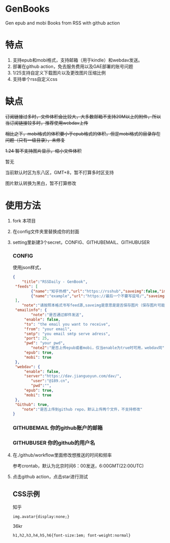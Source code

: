 # GenBooks
Gen epub and mobi Books from RSS with github action

# 特点

1. 支持epub和mobi格式，支持邮箱（用于kindle）和webdav发送。
2. 部署在github action，免去服务费用以及GAE部署的账号问题
3. 1/25支持自定义下载图片以及更改图片压缩比例
4. 支持单个rss自定义css

# 缺点

~~订阅链接过多时，文件体积会比较大，大多数邮箱不支持20M以上的附件，所以当订阅链接较多时，推荐使用webdav上传~~

~~相比之下，mobi格式的体积要小于epub格式的体积，但是mobi格式的目录存在问题（只有一级目录），未修复~~

~~1.24 暂不支持图片显示，缩小文件体积~~

暂无

当前默认时区为东八区，GMT+8，暂不打算多时区支持

图片默认转换为黑白，暂不打算修改

# 使用方法

1. fork 本项目

2. 在config文件夹里替换成你的封面

3. setting里新建3个secret，CONFIG、GITHUBEMAIL、GITHUBUSER

   ### CONFIG

   使用json样式，

   ```json
   {
       "title":"RSSDaily - GenBook",
   	"feeds": [
           {"name":"知乎热榜","url":"https://rsshub","saveimg":false,"imgquality":100},
           {"name":"example","url":"https://最后一个不要写逗号/","saveimg":false,"imgquality":100,"css":""}
   	],
       "note":"请按照本格式书写feed源,saveimg是意思是是否保存图片（保存图片可能会导致排版错误），imgquality为压缩图片的比例，100表示不压缩，图片过多时，不压缩会导致文件较大",
   	"emailinfo": {
           "note":"是否通过邮件发送",
   		"enable": false,
   		"to": "the email you want to receive",
   		"from": "your email",
   		"smtp": "you email smtp serve adress",
   		"port": 25,
   		"pwd": "your pwd",
           "note2":"是否上传epub或者mobi，仅当enable为true时可用，webdav同",
   		"epub": true, 
   		"mobi": true
   	},
   	"webdav": {
   		"enable": false, 
   		"server":"https://dav.jianguoyun.com/dav/",
           "user":"@189.cn",
           "pwd":"",
   		"epub": true,
   		"mobi": true 
   	},
   	"Github": true,
       "note":"是否上传到github repo，默认上传两个文件，不支持修改"
   }
   ```

   ### GITHUBEMAIL 你的github账户的邮箱

   ### GITHUBUSER 你的github的用户名

4. 在./github/workflow里面修改想推送的时间和频率

   参考crontab，默认为北京时间6：00发送，6:00GMT(22:00UTC)

5. 点击github action，点击star进行测试

   ## CSS示例

   知乎

   `img.avatar{display:none;}`

   36kr

   `h1,h2,h3,h4,h5,h6{font-size:1em; font-weight:normal}`

